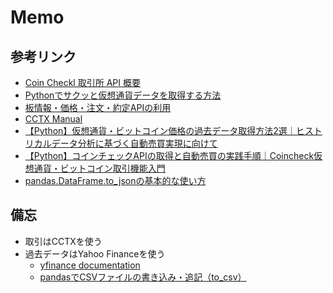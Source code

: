 # Memo
## 参考リンク
- [Coin Checkl 取引所 API 概要](https://coincheck.com/ja/documents/exchange/api#about)
- [Pythonでサクッと仮想通貨データを取得する方法](https://lifetechia.com/crypto-data/)
- [板情報・価格・注文・約定APIの利用](https://di-acc2.com/programming/python/4599/)
- [CCTX Manual](https://github.com/ccxt/ccxt/wiki/manual)
- [【Python】仮想通貨・ビットコイン価格の過去データ取得方法2選｜ヒストリカルデータ分析に基づく自動売買実現に向けて](8https://di-acc2.com/programming/python/15678/)
- [【Python】コインチェックAPIの取得と自動売買の実践手順｜Coincheck仮想通貨・ビットコイン取引機能入門](https://di-acc2.com/programming/python/15316/)
- [pandas.DataFrame.to_jsonの基本的な使い方](https://note.nkmk.me/python-pandas-to-json/)

## 備忘
- 取引はCCTXを使う
- 過去データはYahoo Financeを使う
  - [yfinance documentation](https://ranaroussi.github.io/yfinance/)
  - [pandasでCSVファイルの書き込み・追記（to_csv）](https://note.nkmk.me/python-pandas-to-csv/)